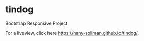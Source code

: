 # tindog
Bootstrap Responsive Project

For a liveview, click here https://hany-soliman.github.io/tindog/.
